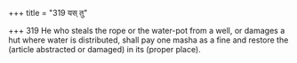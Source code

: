 +++
title = "319 यस् तु"

+++
319	He who steals the rope or the water-pot from a well, or damages a hut where water is distributed, shall pay one masha as a fine and restore the (article abstracted or damaged) in its (proper place).